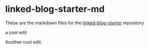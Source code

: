 # linked-blog-starter-md
These are the markdown files for the [linked-blog-starter](https://github.com/matthewwong525/linked-blog-starter) repository

a cool edit

Another cool edit.